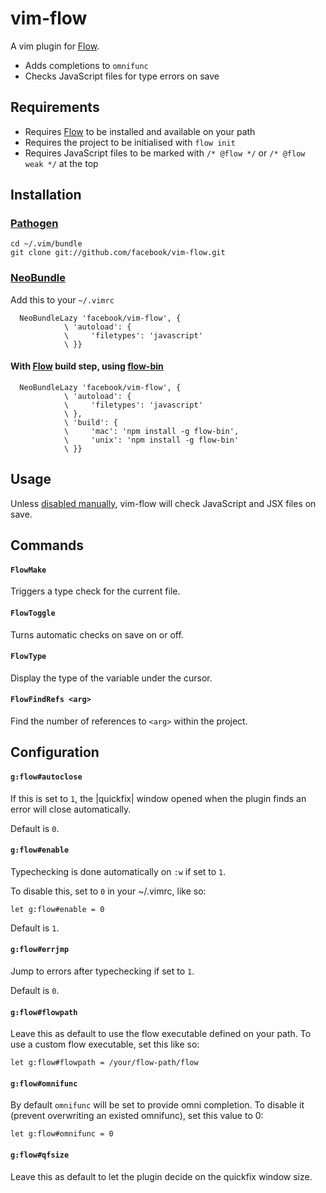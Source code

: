 # vim-flow

A vim plugin for [Flow][flow].

 - Adds completions to `omnifunc`
 - Checks JavaScript files for type errors on save

## Requirements

 - Requires [Flow][flow] to be installed and available on your path
 - Requires the project to be initialised with `flow init`
 - Requires JavaScript files to be marked with `/* @flow */` or `/* @flow weak */` at the top

## Installation

### [Pathogen][pathogen]

    cd ~/.vim/bundle
    git clone git://github.com/facebook/vim-flow.git

### [NeoBundle][neobundle]

Add this to your `~/.vimrc`

```VimL
  NeoBundleLazy 'facebook/vim-flow', {
            \ 'autoload': {
            \     'filetypes': 'javascript'
            \ }}
```

#### With [Flow][flow] build step, using [flow-bin][flowbin]

```VimL
  NeoBundleLazy 'facebook/vim-flow', {
            \ 'autoload': {
            \     'filetypes': 'javascript'
            \ },
            \ 'build': {
            \     'mac': 'npm install -g flow-bin',
            \     'unix': 'npm install -g flow-bin'
            \ }}
```
## Usage

Unless [disabled manually][gflowenable], vim-flow will check JavaScript and JSX files on save.

## Commands

#### `FlowMake`

Triggers a type check for the current file.

#### `FlowToggle`

Turns automatic checks on save on or off.

#### `FlowType` 

Display the type of the variable under the cursor.

#### `FlowFindRefs <arg>`

Find the number of references to `<arg>` within the project.

## Configuration

#### `g:flow#autoclose`

If this is set to `1`, the |quickfix| window opened when the plugin finds an error
will close automatically.

Default is `0`.

#### `g:flow#enable`

Typechecking is done automatically on `:w` if set to `1`.

To disable this, set to `0` in your ~/.vimrc, like so:

```VimL
let g:flow#enable = 0
```

Default is `1`.

#### `g:flow#errjmp`

Jump to errors after typechecking if set to `1`.

Default is `0`.

#### `g:flow#flowpath`

Leave this as default to use the flow executable defined on your path. To use
a custom flow executable, set this like so:

```VimL
let g:flow#flowpath = /your/flow-path/flow
```

#### `g:flow#omnifunc`

By default `omnifunc` will be set to provide omni completion. To disable it
(prevent overwriting an existed omnifunc), set this value to 0:

```VimL
let g:flow#omnifunc = 0
```

#### `g:flow#qfsize`

Leave this as default to let the plugin decide on the quickfix window size.

[gflowenable]: https://github.com/facebook/vim-flow#gflowenable
[flow]: https://github.com/facebook/flow
[flowbin]: https://github.com/sindresorhus/flow-bin
[pathogen]: https://github.com/tpope/vim-pathogen
[neobundle]: https://github.com/Shougo/neobundle.vim
